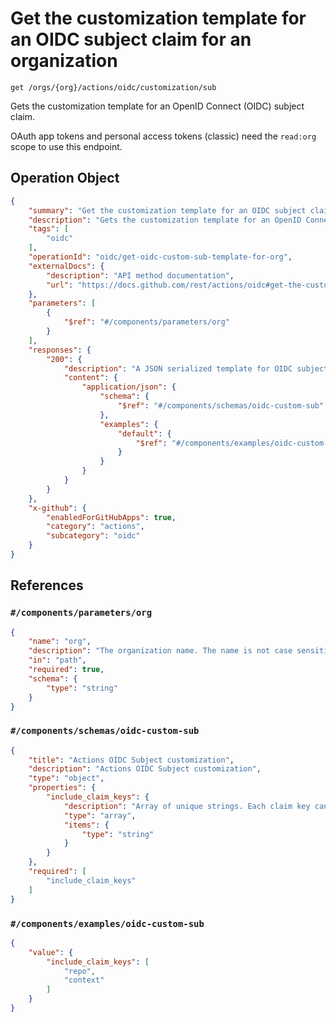 # Get the customization template for an OIDC subject claim for an organization

`get /orgs/{org}/actions/oidc/customization/sub`

Gets the customization template for an OpenID Connect (OIDC) subject claim.

OAuth app tokens and personal access tokens (classic) need the `read:org` scope to use this endpoint.

## Operation Object

```json
{
    "summary": "Get the customization template for an OIDC subject claim for an organization",
    "description": "Gets the customization template for an OpenID Connect (OIDC) subject claim.\n\nOAuth app tokens and personal access tokens (classic) need the `read:org` scope to use this endpoint.",
    "tags": [
        "oidc"
    ],
    "operationId": "oidc/get-oidc-custom-sub-template-for-org",
    "externalDocs": {
        "description": "API method documentation",
        "url": "https://docs.github.com/rest/actions/oidc#get-the-customization-template-for-an-oidc-subject-claim-for-an-organization"
    },
    "parameters": [
        {
            "$ref": "#/components/parameters/org"
        }
    ],
    "responses": {
        "200": {
            "description": "A JSON serialized template for OIDC subject claim customization",
            "content": {
                "application/json": {
                    "schema": {
                        "$ref": "#/components/schemas/oidc-custom-sub"
                    },
                    "examples": {
                        "default": {
                            "$ref": "#/components/examples/oidc-custom-sub"
                        }
                    }
                }
            }
        }
    },
    "x-github": {
        "enabledForGitHubApps": true,
        "category": "actions",
        "subcategory": "oidc"
    }
}
```

## References

### `#/components/parameters/org`

```json
{
    "name": "org",
    "description": "The organization name. The name is not case sensitive.",
    "in": "path",
    "required": true,
    "schema": {
        "type": "string"
    }
}
```

### `#/components/schemas/oidc-custom-sub`

```json
{
    "title": "Actions OIDC Subject customization",
    "description": "Actions OIDC Subject customization",
    "type": "object",
    "properties": {
        "include_claim_keys": {
            "description": "Array of unique strings. Each claim key can only contain alphanumeric characters and underscores.",
            "type": "array",
            "items": {
                "type": "string"
            }
        }
    },
    "required": [
        "include_claim_keys"
    ]
}
```

### `#/components/examples/oidc-custom-sub`

```json
{
    "value": {
        "include_claim_keys": [
            "repo",
            "context"
        ]
    }
}
```